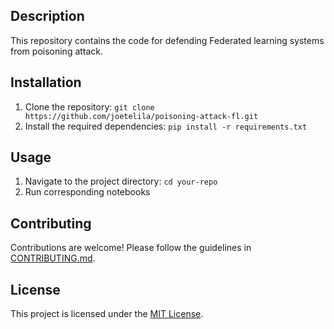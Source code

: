 
## Description
This repository contains the code for defending Federated learning systems from poisoning attack.

## Installation
1. Clone the repository: `git clone https://github.com/joetelila/poisoning-attack-fl.git`
2. Install the required dependencies: `pip install -r requirements.txt`

## Usage
1. Navigate to the project directory: `cd your-repo`
2. Run corresponding notebooks

## Contributing
Contributions are welcome! Please follow the guidelines in [CONTRIBUTING.md](CONTRIBUTING.md).

## License
This project is licensed under the [MIT License](LICENSE).